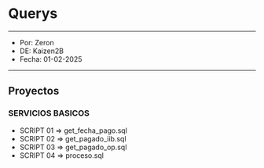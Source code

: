 # Querys

___
* Por: Zeron
* DE: Kaizen2B
* Fecha: 01-02-2025
___
## Proyectos

### SERVICIOS BASICOS
* SCRIPT 01 => get_fecha_pago.sql
* SCRIPT 02 => get_pagado_iib.sql
* SCRIPT 03 => get_pagado_op.sql
* SCRIPT 04 => proceso.sql
